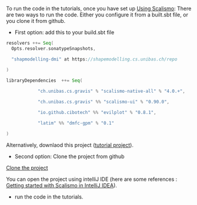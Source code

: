
To run the code in the tutorials, once you have set up [Using Scalismo](https://scalismo.org/docs/):
There are two ways to run the code. Either you configure it from a built.sbt file, or you clone it from github.
- First option: add this to your build.sbt file

```Scala
resolvers ++= Seq(
  Opts.resolver.sonatypeSnapshots,

  "shapmodelling-dmi" at https://shapemodelling.cs.unibas.ch/repo

)
 
libraryDependencies  ++= Seq(

            "ch.unibas.cs.gravis" % "scalismo-native-all" % "4.0.+",

            "ch.unibas.cs.gravis" %% "scalismo-ui" % "0.90.0",

            "io.github.cibotech" %% "evilplot" % "0.8.1",

            "latim" %% "dmfc-gpm" % "0.1"

)
```
Alternatively, downlaod this  project ([tutorial project](https://www.dropbox.com/s/f6d9cug2o23qyh6/dmfc-gpm-tutorial-project.zip?dl=0)). 


- Second option: Clone the project from github

[Clone the project](https://github.com/rassaire/Dmfc-gpm)

You can open the project using  intelliJ IDE (here are some references : [Getting started with Scalismo in IntelliJ IDEA](https://scalismo.org/docs/ide)).
- run the code in the tutorials.
